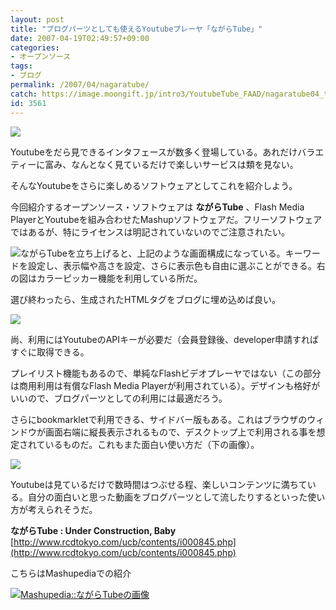 ```yaml
---
layout: post
title: "ブログパーツとしても使えるYoutubeプレーヤ「ながらTube」"
date: 2007-04-19T02:49:57+09:00
categories:
- オープンソース
tags: 
- ブログ
permalink: /2007/04/nagaratube/
catch: https://image.moongift.jp/intro3/YoutubeTube_FAAD/nagaratube04_thumb1.png
id: 3561
---
```

[![](https://image.moongift.jp/intro3/YoutubeTube_FAAD/nagaratube03_thumb1.png)](https://image.moongift.jp/intro3/YoutubeTube_FAAD/nagaratube033.png)  
  
Youtubeをだら見できるインタフェースが数多く登場している。あれだけバラエティーに富み、なんとなく見ているだけで楽しいサービスは類を見ない。   
  
そんなYoutubeをさらに楽しめるソフトウェアとしてこれを紹介しよう。   
  
今回紹介するオープンソース・ソフトウェアは **ながらTube** 、Flash Media PlayerとYoutubeを組み合わせたMashupソフトウェアだ。フリーソフトウェアではあるが、特にライセンスは明記されていないのでご注意されたい。   
  
<!--more-->  
  
[![](https://image.moongift.jp/intro3/YoutubeTube_FAAD/nagaratube02_thumb1.png)](https://image.moongift.jp/intro3/YoutubeTube_FAAD/nagaratube023.png)ながらTubeを立ち上げると、上記のような画面構成になっている。キーワードを設定し、表示幅や高さを設定、さらに表示色も自由に選ぶことができる。右の図はカラーピッカー機能を利用している所だ。   
  
選び終わったら、生成されたHTMLタグをブログに埋め込めば良い。   
  
[![](https://image.moongift.jp/intro3/YoutubeTube_FAAD/nagaratube04_thumb1.png)](https://image.moongift.jp/intro3/YoutubeTube_FAAD/nagaratube043.png)  
  
尚、利用にはYoutubeのAPIキーが必要だ（会員登録後、developer申請すればすぐに取得できる。   
  
プレイリスト機能もあるので、単純なFlashビデオプレーヤではない（この部分は商用利用は有償なFlash Media Playerが利用されている）。デザインも格好がいいので、ブログパーツとしての利用には最適だろう。   
  
さらにbookmarkletで利用できる、サイドバー版もある。これはブラウザのウィンドウが画面右端に縦長表示されるもので、デスクトップ上で利用される事を想定されているものだ。これもまた面白い使い方だ（下の画像）。   
  
[![](https://image.moongift.jp/intro3/YoutubeTube_FAAD/nagaratube05_thumb2.png)](https://image.moongift.jp/intro3/YoutubeTube_FAAD/nagaratube054.png)  
  
Youtubeは見ているだけで数時間はつぶせる程、楽しいコンテンツに満ちている。自分の面白いと思った動画をブログパーツとして流したりするといった使い方が考えられそうだ。   
  
**ながらTube : Under Construction, Baby**  
[http://www.rcdtokyo.com/ucb/contents/i000845.php](http://www.rcdtokyo.com/ucb/contents/i000845.php)  
  
こちらはMashupediaでの紹介   
  
[![Mashupedia::ながらTubeの画像](http://www.mashupedia.jp/mashups/b/105)](http://www.mashupedia.jp/mashups/view/105)